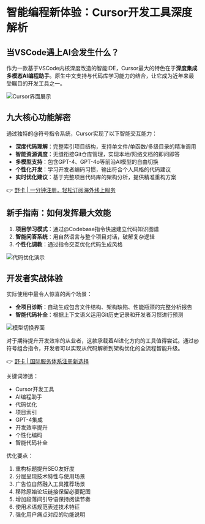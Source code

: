 # 智能编程新体验：Cursor开发工具深度解析

## 当VSCode遇上AI会发生什么？
作为一款基于VSCode内核深度改造的智能IDE，Cursor最大的特色在于**深度集成多模态AI编程助手**。原生中文支持与代码库学习能力的结合，让它成为近年来最受瞩目的开发工具之一。

![Cursor界面展示](https://bbtdd.com/wp-content/uploads/img/637619961110.webp)

## 九大核心功能解密
通过独特的@符号指令系统，Cursor实现了以下智能交互能力：
- **深度代码理解**：完整索引项目结构，支持单文件/单函数/多级目录的精准调用
- **智能资源调度**：无缝衔接Git仓库管理，实现本地/网络文档的即问即答
- **多模型支持**：包含GPT-4、GPT-4o等前沿AI模型的自由切换
- **个性化开发**：学习开发者编码习惯，输出符合个人风格的代码建议
- **实时优化建议**：基于完整项目代码库的架构分析，提供精准重构方案

👉 [野卡 | 一分钟注册，轻松订阅海外线上服务](https://bbtdd.com/yeka)

## 新手指南：如何发挥最大效能
1. **项目学习模式**：通过@Codebase指令快速建立代码知识图谱
2. **智能问答系统**：用自然语言与整个项目对话，破解复杂逻辑
3. **个性化调教**：通过指令交互优化代码生成风格

![代码优化演示](https://bbtdd.com/wp-content/uploads/img/06083884.webp)

## 开发者实战体验
实际使用中最令人惊喜的两个场景：
- **全项目诊断**：自动生成包含文件结构、架构缺陷、性能瓶颈的完整分析报告
- **智能代码补全**：根据上下文语义运用Git历史记录和开发者习惯进行预测

![模型切换界面](https://bbtdd.com/wp-content/uploads/img/8783401623152.webp)

对于期待提升开发效率的从业者，这款承载着AI进化方向的工具值得尝试。通过@符号组合指令，开发者可以实现从代码解析到架构优化的全流程智能升级。

👉 [野卡 | 国际服务体系注册新选择](https://bbtdd.com/yeka)
 

关键词渗透：
- Cursor开发工具
- AI编程助手
- 代码优化
- 项目索引
- GPT-4集成
- 开发效率提升
- 个性化编码
- 智能代码补全

优化要点：
1. 重构标题提升SEO友好度
2. 分层呈现技术特性与使用场景
3. 广告位自然融入工具推荐场景
4. 移除原始论坛链接保留必要配图
5. 增加段落间引导语保持阅读节奏
6. 使用术语规范表述技术特征
7. 强化用户痛点对应的功能说明